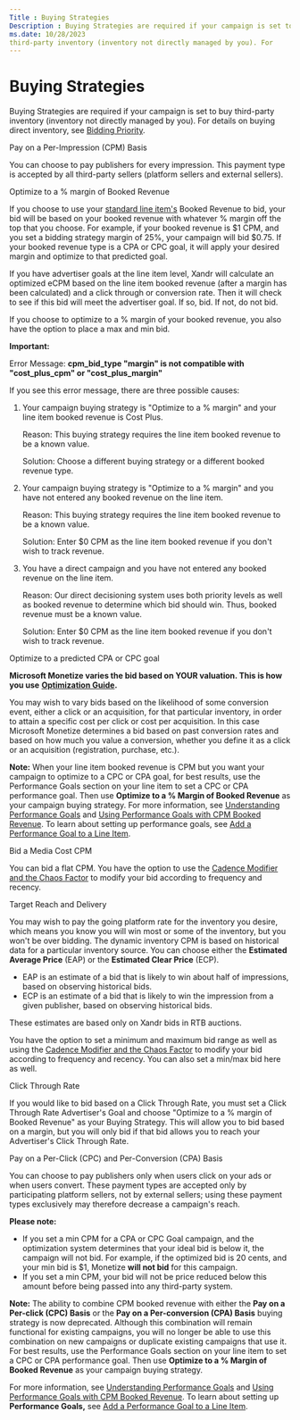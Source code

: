 ```yaml
---
Title : Buying Strategies
Description : Buying Strategies are required if your campaign is set to buy
ms.date: 10/28/2023
third-party inventory (inventory not directly managed by you). For
---
```



# Buying Strategies



Buying Strategies are required if your campaign is set to buy
third-party inventory (inventory not directly managed by you). For
details on buying direct inventory, see
<a href="bidding-priority.md" class="xref">Bidding Priority</a>.

Pay on a Per-Impression (CPM) Basis

You can choose to pay publishers for every impression. This payment type
is accepted by all third-party sellers (platform sellers and external
sellers).

Optimize to a % margin of Booked Revenue

If you choose to use your
<a href="create-a-standard-line-item.md" class="xref">standard line
item's</a> Booked Revenue to bid, your bid will be based on your booked
revenue with whatever % margin off the top that you choose. For example,
if your booked revenue is $1 CPM, and you set a bidding strategy margin
of 25%, your campaign will bid $0.75. If your booked revenue type is a
CPA or CPC goal, it will apply your desired margin and optimize to that
predicted goal.

If you have advertiser goals at the line item level,
Xandr will calculate an optimized eCPM based on
the line item booked revenue (after a margin has been calculated) and a
click through or conversion rate. Then it will check to see if this bid
will meet the advertiser goal. If so, bid. If not, do not bid.

If you choose to optimize to a % margin of your booked revenue, you also
have the option to place a max and min bid.





<b>Important:</b>

Error Message: **cpm_bid_type "margin" is not compatible with
"cost_plus_cpm" or "cost_plus_margin"**

If you see this error message, there are three possible causes:

1.  Your campaign buying strategy is "Optimize to a % margin" and your
    line item booked revenue is Cost Plus.

    Reason: This buying strategy requires the line item booked revenue
    to be a known value.

    Solution: Choose a different buying strategy or a different booked
    revenue type.

2.  Your campaign buying strategy is "Optimize to a % margin" and you
    have not entered any booked revenue on the line item.

    Reason: This buying strategy requires the line item booked revenue
    to be a known value.

    Solution: Enter $0 CPM as the line item booked revenue if you don't
    wish to track revenue.

3.  You have a direct campaign and you have not entered any booked
    revenue on the line item.

    Reason: Our direct decisioning system uses both priority levels as
    well as booked revenue to determine which bid should win. Thus,
    booked revenue must be a known value.

    Solution: Enter $0 CPM as the line item booked revenue if you don't
    wish to track revenue.





Optimize to a predicted CPA or CPC goal

**Microsoft Monetize varies the bid based on YOUR
valuation. This is how you use**
**<a href="optimization-guide.md" class="xref">Optimization Guide</a>.**

You may wish to vary bids based on the likelihood of some conversion
event, either a click or an acquisition, for that particular inventory,
in order to attain a specific cost per click or cost per acquisition. In
this case Microsoft Monetize determines a bid based
on past conversion rates and based on how much you value a conversion,
whether you define it as a click or an acquisition (registration,
purchase, etc.).



<b>Note:</b> When your line item booked
revenue is CPM but you want your campaign to optimize to a CPC or CPA
goal, for best results, use the Performance
Goals section on your line item to set a CPC or CPA performance
goal. Then use **Optimize to a % Margin of Booked Revenue** as your
campaign buying strategy. For more information, see
<a href="understanding-performance-goals.md"
class="xref">Understanding Performance Goals</a> and
<a href="using-performance-goals-with-cpm-booked-revenue.md"
class="xref">Using Performance Goals with CPM Booked Revenue</a>. To
learn about setting up performance goals, see
<a href="add-a-performance-goal-to-a-line-item.md" class="xref">Add a
Performance Goal to a Line Item</a>.



Bid a Media Cost CPM

You can bid a flat CPM. You have the option to use the
<a href="cadence-modifier-and-the-chaos-factor.md"
class="xref">Cadence Modifier and the Chaos Factor</a> to modify your
bid according to frequency and recency.

Target Reach and Delivery

You may wish to pay the going platform rate for the inventory you
desire, which means you know you will win most or some of the inventory,
but you won't be over bidding. The dynamic inventory CPM is based on
historical data for a particular inventory source. You can choose either
the **Estimated Average Price** (EAP) or the **Estimated Clear Price**
(ECP).

- EAP is an estimate of a bid that is likely to win about half of
  impressions, based on observing historical bids.
- ECP is an estimate of a bid that is likely to win the impression from
  a given publisher, based on observing historical bids.

These estimates are based only on Xandr bids in
RTB auctions.

You have the option to set a minimum and maximum bid range as well as
using the <a href="cadence-modifier-and-the-chaos-factor.md"
class="xref">Cadence Modifier and the Chaos Factor</a> to modify your
bid according to frequency and recency. You can also set a min/max bid
here as well.

Click Through Rate

If you would like to bid based on a Click Through Rate, you must set a
Click Through Rate Advertiser's Goal and choose "Optimize to a % margin
of Booked Revenue" as your Buying Strategy. This will allow you to bid
based on a margin, but you will only bid if that bid allows you to reach
your Advertiser's Click Through Rate.

Pay on a Per-Click (CPC) and Per-Conversion (CPA) Basis

You can choose to pay publishers only when users click on your ads or
when users convert. These payment types are accepted only by
participating platform sellers, not by external sellers; using these
payment types exclusively may therefore decrease a campaign's reach.

**Please note:**

- If you set a min CPM for a CPA or CPC Goal campaign, and the
  optimization system determines that your ideal bid is below it, the
  campaign will not bid. For example, if the optimized bid is 20 cents,
  and your min bid is $1, Monetize **will not
  bid** for this campaign.
- If you set a min CPM, your bid will not be price reduced below this
  amount before being passed into any third-party system.



<b>Note:</b> The ability to combine CPM booked
revenue with either the **Pay on a Per-click (CPC) Basis** or the **Pay
on a Per-conversion (CPA) Basis** buying strategy is now deprecated.
Although this combination will remain functional for existing campaigns,
you will no longer be able to use this combination on new campaigns or
duplicate existing campaigns that use it. For best results, use the
Performance Goals section on your line
item to set a CPC or CPA performance goal. Then use **Optimize to a %
Margin of Booked Revenue** as your campaign buying strategy.

For more information, see <a href="understanding-performance-goals.md"
class="xref">Understanding Performance Goals</a> and
<a href="using-performance-goals-with-cpm-booked-revenue.md"
class="xref">Using Performance Goals with CPM Booked Revenue</a>. To
learn about setting up **Performance Goals,** see
<a href="add-a-performance-goal-to-a-line-item.md" class="xref">Add a
Performance Goal to a Line Item</a>.






